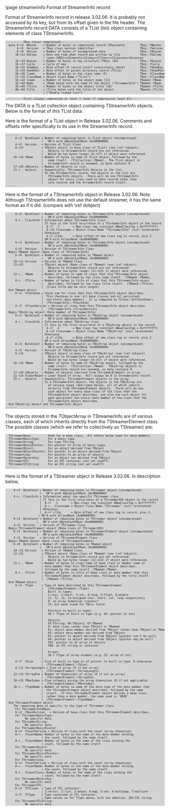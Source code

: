 \page streamerinfo Format of StreamerInfo record

Format of StreamerInfo record in release 3.02.06.
It is probably not accessed by its key, but from its offset given in the file header.
The StreamerInfo record DATA consists of a TList (list) object containing elements
of class TStreamerInfo.

<div style="background-color: lightgrey; font-size: 0.9vw;"><pre>
 ----------TKey-(never compressed)----------------------
  byte 0->3  Nbytes    = Number of bytes in compressed record (TKey+data)         TKey::fNbytes
       4->5  Version   = TKey class version identifier                            TKey::fVersion
       6->9  ObjLen    = Number of bytes of uncompressed data                     TKey::fObjLen
      10->13 Datime    = Date and time when record was written to file            TKey::fDatime
                       | (year-1995)<<26|month<<22|day<<17|hour<<12|minute<<6|second
      14->15 KeyLen    = Number of bytes in key structure (TKey) (64)             TKey::fKeyLen
      16->17 Cycle     = Cycle of key                                             TKey::fCycle
      18->21 SeekKey   = Byte offset of record itself (consistency check)         TKey::fSeekKey
      22->25 SeekPdir  = Byte offset of parent directory record (TFile)           TKey::fSeekPdir
      26->26 lname     = Number of bytes in the class name (5)                    TKey::fClassName
      27->31 ClassName = Object Class Name ("TList")                              TKey::fClassName
      32->32 lname     = Number of bytes in the object name (12)                  TNamed::fName
      33->44 Name      = lName bytes with the name of the object ("StreamerInfo") TNamed::fName
      45->45 lTitle    = Number of bytes in the object title (18)                 TNamed::fTitle
      46->63 Title     = lTitle bytes with the title of the object                TNamed::fTitle
                       | ("Doubly linked list")
</pre></div>

<div style="background-color: lightgrey; font-size: 0.9vw;"><pre>
 ----------TList-(always compressed at level 1 (even if compression level 0))----
</pre></div>
 The DATA is a TList collection object containing TStreamerInfo objects.
 Below is the format of this TList data.

 Here is the format of a TList object in Release 3.02.06.
 Comments and offsets refer specifically to its use in the StreamerInfo record.

<div style="background-color: lightgrey; font-size: 0.9vw;"><pre>
--------
      0->3  ByteCount = Number of remaining bytes in TList object (uncompressed)
                      |   OR'd with kByteCountMask (0x40000000)
      4->5  Version   = Version of TList Class
      6->15           = TObject object (a base class of TList) (see \ref tobject).
                      |   Objects in StreamerInfo record are not referenced.
                      |   Would be two bytes longer (6->17) if object were referenced.
     16->16 fName     = Number of bytes in name of TList object, followed by the
                      |   name itself.  (TCollection::fName).  The TList object in
                      |   StreamerInfo record is unnamed, so byte contains 0.
     17->20 nObjects  = Number of objects in list.
     21->.. objects   = Sequentially, TStreamerInfo Objects in the list.
                      | In the StreamerInfo record, the objects in the list are
                      |   TStreamerInfo objects.  There will be one TStreamerInfo
                      |   object for every class used in data records other than
                      |   core records and the StreamerInfo record itself.
-------
</pre></div>

 Here is the format of a TStreamerInfo object in Release 3.02.06.
 Note: Although TStreamerInfo does not use the default streamer, it has the same
 format as if it did.  (compare with \ref dobject)

<div style="background-color: lightgrey; font-size: 0.9vw;"><pre>
      0->3  ByteCount = Number of remaining bytes in TStreamerInfo object (uncompressed)
                      |   OR'd with kByteCountMask (0x40000000)
      4->.. ClassInfo = Information about TStreamerInfo class
                      | If this is the first occurrence of a TStreamerInfo object in the record
                      |  4->7  -1        = New class tag (constant kNewClassTag = 0xffffffff)
                      |  8->21 Classname = Object Class Name "TStreamerInfo" (null terminated)
                      | Otherwise
                      |  4->7 clIdx      = Byte offset of new class tag in record, plus 2.
                      | OR'd with kClassMask (0x80000000)
      0->3  ByteCount = Number of remaining bytes in TStreamerInfo object (uncompressed)
                      |   OR'd with kByteCountMask (0x40000000)
      4->5  Version   = Version of TStreamerInfo Class
 -Begin TNamed object (Base class of TStreamerInfo)
      6->9  ByteCount = Number of remaining bytes in TNamed object
                      |   OR'd with kByteCountMask (0x40000000)
     10->11 Version   = Version of TNamed Class
     12->21           = TObject object (Base class of TNamed) (see \ref tobject).
                      |   Objects in StreamerInfo record are not referenced.
                      |   Would be two bytes longer (12->23) if object were referenced.
     22->.. fName     = Number of bytes in name of class that this TStreamerInfo object
                      |   describes, followed by the class name itself.  (TNamed::fName).
      0->.. fTitle    = Number of bytes in title of class that this TStreamerInfo object
                      |   describes, followed by the class title itself.  (TNamed::fTitle).
                      |  (Class title may be zero length)
 -End TNamed object
      0->3  fCheckSum = Check sum for class that this TStreamerInfo object describes.
                      |  This checksum is over all base classes and all persistent
                      |  non-static data members.  It is computed by TClass::GetCheckSum().
                      |  (TStreamerInfo::fCheckSum)
      4->7  fClassVersion = Version of class that this TStreamerInfo object describes.
                      |   (TStreamerInfo::fClassVersion)
 -Begin TObjArray object (Data member of TStreamerInfo)
      0->3  ByteCount = Number of remaining bytes in TObjArray object (uncompressed)
                      |   OR'd with kByteCountMask (0x40000000)
      4->.. ClassInfo = Information about TObjArray class
                      | If this is the first occurrence of a TObjArray object in the record
                      |  4->7  -1        = New class tag (constant kNewClassTag = 0xffffffff)
                      |  8->17 Classname = Object Class Name "TObjArray" (null terminated)
                      | Otherwise
                      |  4->7 clIdx      = Byte offset of new class tag in record, plus 2.
                      | OR'd with kClassMask (0x80000000)
      0->3  ByteCount = Number of remaining bytes in TObjArray object (uncompressed)
                      |   OR'd with kByteCountMask (0x40000000)
      4->5  Version   = Version of TObjArray Class
      6->15           = TObject object (a base class of TObjArray) (see \ref tobject).
                      |   Objects in StreamerInfo record are not referenced.
                      |   Would be two bytes longer (6->17) if object were referenced.
     16->16 fName     = Number of bytes in name of TObjArray object, followed by the
                      |   name itself.  (TCollection::fName).  TObjArray objects in
                      |   StreamerInfo record are unnamed, so byte contains 0.
     17->20 nObjects  = Number of objects (derived from TStreamerElement) in array.
     21->24 fLowerBound = Lower bound of array.  Will always be 0 in StreamerInfo record.
     25->.. objects   = Sequentially, TStreamerElement objects in the array.
                      | In a TStreamerInfo object, the objects in the TObjArray are
                      |   of various types (described below), all of which inherit
                      |   directly from TStreamerElement objects.  There will be one
                      |   such object for every base class of the class that the
                      |   TStreamerInfo object describes, and also one such object for
                      |   each persistent non-static data member of the class that the
                      |   TStreamerInfo object describes.
 -End TObjArray object and TStreamerInfo object
-------
</pre></div>

  The objects stored in the TObjectArray in TStreamerInfo are of various classes, each of
     which inherits directly from the TStreamerElement class.  The possible classes (which
     we refer to collectively as TStreamer<XXX>) are:

<div style="background-color: lightgrey; font-size: 0.9vw;"><pre>
  TStreamerBase:          Used for a base class.  All others below used for data members.
  TStreamerBasicType:     For a basic type
  TStreamerString:        For type TString
  TStreamerBasicPointer:  For pointer to array of basic types
  TStreamerObject:        For an object derived from TObject
  TStreamerObjectPointer: For pointer to an object derived from TObject
  TStreamerLoop:          For pointer to an array of objects
  TStreamerObjectAny:     For an object not derived from TObject
  TStreamerSTL:           For an STL container (not yet used??)
  TStreamerSTLString:     For an STL string (not yet used??)
-------
</pre></div>

 Here is the format of a TStreamer<XXX> object in Release 3.02.06.
 In description below,

<div style="background-color: lightgrey; font-size: 0.9vw;"><pre>
     0->3  ByteCount = Number of remaining bytes in TStreamer<XXX> object (uncompressed)
                     |   OR'd with kByteCountMask (0x40000000)
     4->.. ClassInfo = Information about the specific TStreamer<XXX> class
                     | If this is the first occurrence of a TStreamerXXX object in the record
                     |  4->7  -1        = New class tag (constant kNewClassTag = 0xffffffff)
                     |  8->.. Classname = Object Class Name "TStreamer<XXX>" (null terminated)
                     | Otherwise
                     |  4->7 clIdx      = Byte offset of new class tag in record, plus 2.
                    | OR'd with kClassMask (0x80000000)
     0->3  ByteCount = Number of remaining bytes in TStreamer<XXX> object (uncompressed)
                   |   OR'd with kByteCountMask (0x40000000)
     4->5  Version   = Version of TStreamer<XXX> Class
 -Begin TStreamerElement object (Base class of TStreamerXXX)
     0->3  ByteCount = Number of remaining bytes in TStreamerElement object (uncompressed)
                   |   OR'd with kByteCountMask (0x40000000)
     4->5  Version   = Version of TStreamerElement Class
 -Begin TNamed object (Base class of TStreamerElement)
     6->9  ByteCount = Number of remaining bytes in TNamed object
                     |   OR'd with kByteCountMask (0x40000000)
     10->11 Version   = Version of TNamed Class
     12->21           = TObject object (Base class of TNamed) (see \ref tobject).
                      |   Objects in StreamerInfo record are not referenced.
                      |   Would be two bytes longer (12->23) if object were referenced.
     22->.. fName     = Number of bytes in class name of base class or member name of
                      | data member that this TStreamerElement object describes,
                      | followed by the name itself. (TNamed::fName).
      0->.. fTitle    = Number of bytes in title of base class or data member that this
                      | TStreamerElement object describes, followed by the title itself.
                      |  (TNamed::fTitle).
 -End TNamed object
      0->3  fType     = Type of data described by this TStreamerElement.
                      |   (TStreamerElement::fType)
                      |   Built in types:
                      |   1:char, 2:short, 3:int, 4:long, 5:float, 8:double
                      |   11, 12, 13, 14:unsigned char, short, int, long respectively
                      |   6: an array dimension (counter)
                      |   15: bit mask (used for fBits field)
                      |
                      |   Pointers to built in types:
                      |   40 + fType of built in type (e.g. 43: pointer to int)
                      |
                      |   Objects:
                      |   65:TString, 66:TObject, 67:TNamed
                      |   0: base class (other than TObject or TNamed)
                      |   61: object data member derived from TObject (other than TObject or TNamed)
                      |   62: object data member not derived from TObject
                      |   63: pointer to object derived from TObject (pointer can't be null)
                      |   64: pointer to object derived from TObject (pointer may be null)
                      |   501: pointer to an array of objects
                      |   500: an STL string or container
                      |
                      |   Arrays:
                      |   20 + fType of array element (e.g. 23: array of int)
                      |
      4->7  fSize     = Size of built in type or of pointer to built in type. 0 otherwise.
                      |  (TStreamerElement::fSize).
      8->11 fArrayLength = Size of array (0 if not array)
                      |  (TStreamerElement::fArrayLength).
     12->15 fArrayDim = Number of dimensions of array (0 if not an array)
                      |  (TStreamerElement::fArrayDim).
     16->35 fMaxIndex = Five integers giving the array dimensions (0 if not applicable)
                      |  (TStreamerElement::fMaxIndex).
     36->.. fTypeName = Number of bytes in name of the data type of the data member that
                      |  the TStreamerElement object describes, followed by the name
                      |  itself.  If this TStreamerElement object defines a base class
                      |  rather than a data member, the name used is 'BASE'.
                      |  (TStreamerElement::fTypeName).
 -End TStreamerElement object
     The remaining data is specific to the type of TStreamer<XXX> class.
      For TStreamerInfoBase:
      0->3  fBaseVersion   = Version of base class that this TStreamerElement describes.
      For TStreamerBasicType:
            No specific data
      For TStreamerString:
            No specific data
      For TStreamerBasicPointer:
      0->3  fCountVersion = Version of class with the count (array dimension)
      4->.. fCountName= Number of bytes in the name of the data member holding
                      | the count, followed by the name itself.
      0->.. fCountName= Number of bytes in the name of the class holding the
                      | count, followed by the name itself.
      For TStreamerObject:
            No specific data
      For TStreamerObjectPointer:
            No specific data
      For TStreamerLoop:
      0->3  fCountVersion = Version of class with the count (array dimension)
      4->.. fCountName= Number of bytes in the name of the data member holding
                      | the count, followed by the name itself.
      0->.. fCountClass= Number of bytes in the name of the class holding the
                      | count, followed by the name itself.
      For TStreamerObjectAny:
            No specific data
      For TStreamerSTL:
      0->3  fSTLtype  = Type of STL container:
                      | 1:vector, 2:list, 3:deque, 4:map, 5:set, 6:multimap, 7:multiset
      4->7  fCType    = Type contained in STL container:
                      | Same values as for fType above, with one addition: 365:STL string
      For TStreamerSTLString:
            No specific data
</pre></div>
